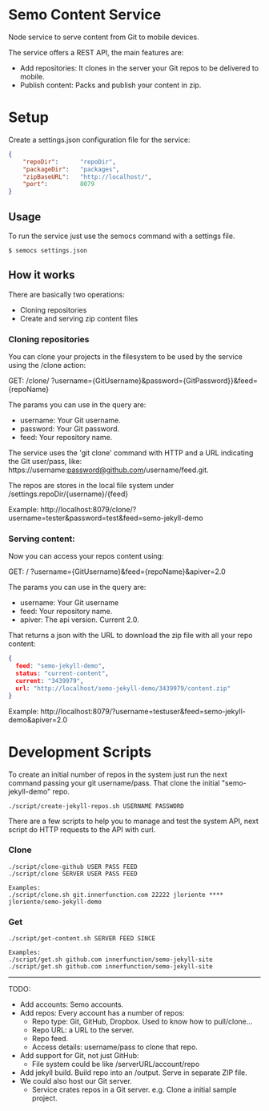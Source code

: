 # Semo Content Service

Node service to serve content from Git to mobile devices.

The service offers a REST API, the main features are:

* Add repositories: It clones in the server your Git repos to be delivered to mobile.
* Publish content: Packs and publish your content in zip.

# Setup

Create a settings.json configuration file for the service:

~~~ json
{
    "repoDir":      "repoDir",                   
    "packageDir":   "packages",             
    "zipBaseURL":   "http://localhost/",    
    "port":         8079
}
~~~

## Usage

To run the service just use the semocs command with a settings file.

~~~
$ semocs settings.json
~~~

## How it works

There are basically two operations:
* Cloning repositories
* Create and serving zip content files

### Cloning repositories

You can clone your projects in the filesystem to be used by the service using the /clone action:

  GET: /clone/ ?username={GitUsername}&password={GitPassword}}&feed={repoName}

The params you can use in the query are:

* username: Your Git username.
* password: Your Git password.
* feed: Your repository name.

The service uses the 'git clone' command with HTTP and a URL indicating the Git user/pass, like: https://username:password@github.com/username/feed.git.

The repos are stores in the local file system under /settings.repoDir/{username}/{feed}

Example: http://localhost:8079/clone/?username=tester&password=test&feed=semo-jekyll-demo

### Serving content:

Now you can access your repos content using:

  GET: / ?username={GitUsername}&feed={repoName}&apiver=2.0

The params you can use in the query are:

* username: Your Git username
* feed: Your repository name.
* apiver: The api version. Current 2.0.

That returns a json with the URL to download the zip file with all your repo content:

~~~ json
{
  feed: "semo-jekyll-demo",
  status: "current-content",
  current: "3439979",
  url: "http://localhost/semo-jekyll-demo/3439979/content.zip"
}
~~~

Example: http://localhost:8079/?username=testuser&feed=semo-jekyll-demo&apiver=2.0


# Development Scripts

To create an initial number of repos in the system just run the next command
passing your git username/pass. That clone the initial "semo-jekyll-demo" repo.

~~~~
./script/create-jekyll-repos.sh USERNAME PASSWORD
~~~~

There are a few scripts to help you to manage and test the system API, next
script do HTTP requests to the API with curl.

### Clone
~~~
./script/clone-github USER PASS FEED
./script/clone SERVER USER PASS FEED

Examples:
./script/clone.sh git.innerfunction.com 22222 jloriente **** jloriente/semo-jekyll-demo
~~~

### Get

~~~
./script/get-content.sh SERVER FEED SINCE

Examples:
./script/get.sh github.com innerfunction/semo-jekyll-site
./script/get.sh github.com innerfunction/semo-jekyll-site
~~~

----

TODO:

* Add accounts: Semo accounts.
* Add repos: Every account has a number of repos:
   * Repo type: Git, GitHub, Dropbox. Used to know how to pull/clone...
   * Repo URL: a URL to the server.
   * Repo feed.
   * Access details: username/pass to clone that repo.
* Add support for Git, not just GitHub:
    * File system could be like /serverURL/account/repo
* Add jekyll build. Build repo into an /output. Serve in separate ZIP file.
* We could also host our Git server.
    * Service crates repos in a Git server. e.g. Clone a initial sample project.
